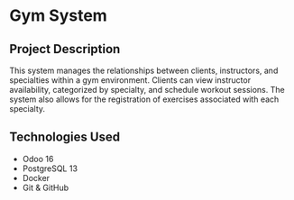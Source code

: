 # Gym System

## Project Description
This system manages the relationships between clients, instructors, and specialties within a gym environment. Clients can view instructor availability, categorized by specialty, and schedule workout sessions. The system also allows for the registration of exercises associated with each specialty.

## Technologies Used
- Odoo 16
- PostgreSQL 13
- Docker
- Git & GitHub
